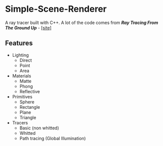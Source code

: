 # Simple-Scene-Renderer

A ray tracer built with C++. A lot of the code comes from *__Ray Tracing From The Ground Up__* -  [[site]](http://www.raytracegroundup.com/)

Features
-----

+ Lighting
    * Direct
    * Point
    * Area
+ Materials
    * Matte
    * Phong
    * Reflective
+ Primitives 
    * Sphere
    * Rectangle
    * Plane
    * Triangle
+ Tracers
    * Basic (non whitted)
    * Whitted
    * Path tracing (Global Illumination)
